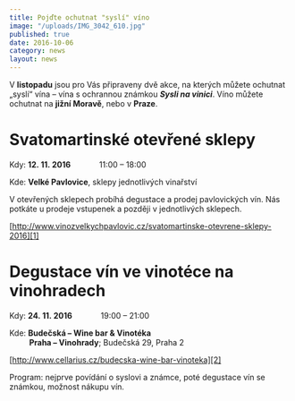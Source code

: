 ```yaml
---
title: Pojďte ochutnat "syslí" víno
image: "/uploads/IMG_3042_610.jpg"
published: true
date: 2016-10-06
category: news
layout: news
---
```

V **listopadu** jsou pro Vás připraveny dvě akce, na kterých můžete
ochutnat „syslí“ vína – vína s ochrannou známkou ***Sysli na vinici***.
Víno můžete ochutnat na **jižní Moravě**, nebo v **Praze**.

# Svatomartinské otevřené sklepy

Kdy: **12. 11. 2016**             11:00 – 18:00

Kde: **Velké Pavlovice**, sklepy jednotlivých vinařství

V otevřených sklepech probíhá degustace a prodej pavlovických vín. Nás
potkáte u prodeje vstupenek a později v jednotlivých sklepech.

[http://www.vinozvelkychpavlovic.cz/svatomartinske-otevrene-sklepy-2016][1]

# Degustace vín ve vinotéce na vinohradech

Kdy: **24. 11. 2016**             19:00 – 21:00

Kde: **Budečská – Wine bar & Vinotéka**  
         **Praha – Vinohrady**; Budečská 29, Praha 2

[http://www.cellarius.cz/budecska-wine-bar-vinoteka][2]

Program: nejprve povídání o syslovi a známce, poté degustace vín se
známkou, možnost nákupu vín.


[1]: http://www.vinozvelkychpavlovic.cz/svatomartinske-otevrene-sklepy-2016
[2]: http://www.cellarius.cz/budecska-wine-bar-vinoteka
